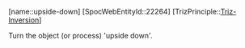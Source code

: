 ﻿---
type: TrizPrincipleSub
aliases:
- upside-down
license: CC BY-SA 4.0
copyright: https://github.com/SpocWeb
IsDeleted: false
IsReadOnly: false
Confidential: public
tags: 
- Triz/Principle/Sub
---
[name::upside-down]
[SpocWebEntityId::22264]
[TrizPrinciple::[Triz-Inversion](tech/Triz/Principle/Triz-Inversion.md)]

Turn the object (or process) &#x27;upside down&#x27;.
